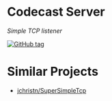 # Codecast Server
*Simple TCP listener*

[![GitHub tag](https://img.shields.io/nuget/v/Andtech.Codecast)](https://www.nuget.org/packages/Andtech.Codecast/)

# Similar Projects
* [jchristn/SuperSimpleTcp](https://github.com/jchristn/SuperSimpleTcp)
